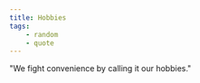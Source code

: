 ```yaml
---
title: Hobbies
tags:
    - random
    - quote
---
```


"We fight convenience by calling it our hobbies."